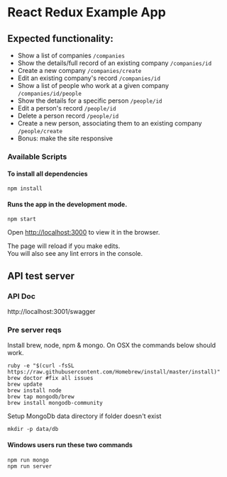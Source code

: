 # React Redux Example App

## Expected functionality:
- Show a list of companies `/companies`
- Show the details/full record of an existing company `/companies/id`
- Create a new company `/companies/create`
- Edit an existing company's record `/companies/id`
- Show a list of people who work at a given company `/companies/id/people`
- Show the details for a specific person `/people/id`
- Edit a person's record `/people/id`
- Delete a person record `/people/id`
- Create a new person, associating them to an existing company `/people/create`
- Bonus: make the site responsive

### Available Scripts


#### To install all dependencies
`npm install`

#### Runs the app in the development mode.<br />
`npm start`

Open [http://localhost:3000](http://localhost:3000) to view it in the browser.

The page will reload if you make edits.<br />
You will also see any lint errors in the console.

## API test server

### API Doc
http://localhost:3001/swagger

### Pre server reqs
Install brew, node, npm & mongo. On OSX the commands below should work.

```
ruby -e "$(curl -fsSL https://raw.githubusercontent.com/Homebrew/install/master/install)"
brew doctor #fix all issues
brew update
brew install node
brew tap mongodb/brew
brew install mongodb-community
```

Setup MongoDb data directory if folder doesn't exist
```
mkdir -p data/db
```

#### Windows users run these two commands
```
npm run mongo
npm run server
```
